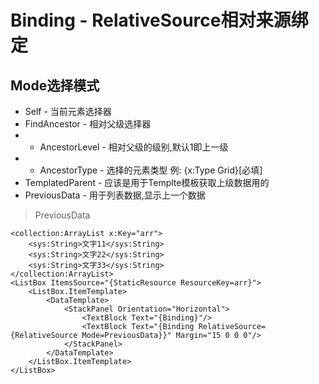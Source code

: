 # Binding - RelativeSource相对来源绑定

## Mode选择模式
* Self - 当前元素选择器
* FindAncestor - 相对父级选择器
* - AncestorLevel - 相对父级的级别,默认1即上一级
* - AncestorType - 选择的元素类型 例: {x:Type Grid}[必填]
* TemplatedParent - 应该是用于Templte模板获取上级数据用的
* PreviousData - 用于列表数据,显示上一个数据
> PreviousData
```
<collection:ArrayList x:Key="arr">
    <sys:String>文字11</sys:String>
    <sys:String>文字22</sys:String>
    <sys:String>文字33</sys:String>
</collection:ArrayList>
<ListBox ItemsSource="{StaticResource ResourceKey=arr}">
    <ListBox.ItemTemplate>
        <DataTemplate>
            <StackPanel Orientation="Horizontal">
                <TextBlock Text="{Binding}"/>
                <TextBlock Text="{Binding RelativeSource={RelativeSource Mode=PreviousData}}" Margin="15 0 0 0"/>
            </StackPanel>
        </DataTemplate>
    </ListBox.ItemTemplate>
</ListBox>
```

